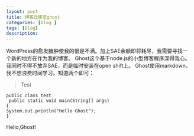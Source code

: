 ```yaml
---
layout: post
title: 博客迁移至ghost
categories: [blog ]
tags: [Blog]
description: 
---
```




WordPress的愈发臃肿使我的很是不满。加上SAE余额即将耗尽，我需要寻找一个新的地方在作为我的博客。
Ghost这个基于node.js的小型博客程序深得我心。我同时不得不放弃SAE，而是临时安装在open shift上。
Ghost使用markdown，我不想浪费时间学习。知道两个即可：

>Test

    public class test
     public static void main(String[] args)
    {
    System.out.println("Hello Ghost");
    }

Hello,Ghost!
